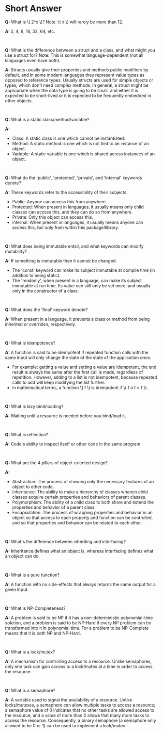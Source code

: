 # Short Answer

__Q:__ What is \\( 2^x \\)? Note: \\( x \\) will rarely be more than 12.

__A:__ 2, 4, 8, 16, 32, 64, etc.

<br>

__Q:__ What is the difference between a struct and a class, and what might you use a struct for? Note: This is somewhat language-dependent (not all languages even have both).

__A:__ Structs usually give their properties and methods public modifiers by default, and in some modern languages they represent value types as opposed to reference types. Usually structs are used for simple objects or types, which don't need complex methods. In general, a struct might be appropriate when the data type is going to be small, and either it is expected to be short-lived or it is expected to be frequently embedded in other objects.

<br>

__Q:__ What is a static class/method/variable?

__A:__
- Class: A static class is one which cannot be instantiated.
- Method: A static method is one which is not tied to an instance of an object.
- Variable: A static variable is one which is shared across instances of an object.

<br>

__Q:__ What do the 'public', 'protected', 'private', and 'internal' keywords denote?

__A:__ These keywords refer to the accessibility of their subjects:
- Public: Anyone can access this from anywhere.
- Protected: When present in languages, it usually means only child classes can access this, and they can do so from anywhere.
- Private: Only this object can access this.
- Internal: When present in languages, it usually means anyone can access this, but only from within this package/library.

<br>

__Q:__ What does being immutable entail, and what keywords can modify mutability?

__A:__ If something is immutable then it cannot be changed.
- The 'const' keyword can make its subject immutable at compile time (in addition to being static).
- The 'readonly', when present in a language, can make its subject immutable at run time. Its value can still only be set once, and usually only in the constructor of a class.

<br>

__Q:__ What does the 'final' keyword denote?

__A:__ When present in a language, it prevents a class or method from being inherited or overriden, respectively.

<br>

__Q:__ What is idempotence?

__A:__ A function is said to be idempotent if repeated function calls with the same input will only change the state of the state of the application once.
- For example: getting a value and setting a value are idempotent, the end result is always the same after the first call is made, regardless of repetition. However, adding to a list is not idempotent, because repeated calls to add will keep modifying the list further.
- In mathematical terms, a function \\( f \\) is idempotent if \\( f o f = f \\).

<br>

__Q:__ What is lazy bind/loading?

__A:__ Waiting until a resource is needed before you bind/load it.

<br>

__Q:__ What is reflection?

__A:__ Code's ability to inspect itself or other code in the same program.

<br>

__Q:__ What are the 4 pillars of object-oriented design?

__A:__
- Abstraction: The process of showing only the necessary features of an object to other code.
- Inheritance: The ability to make a hierarchy of classes wherein child classes acquire certain properties and behaviors of parent classes.
- Polymorphism: The ability of a child class to both share and extend the properties and behavior of a parent class.
- Encapsulation: The process of wrapping properties and behavior in an object so that access to each property and function can be controlled, and so that properties and behavior can be related to each other.

<br>

__Q:__ What's the difference between inheriting and interfacing?

__A:__ Inheritance defines what an object is, whereas interfacing defines what an object can do.

<br>

__Q:__ What is a pure function?

__A:__ A function with no side-effects that always returns the same output for a given input.

<br>

__Q:__ What is NP-Completeness?

__A:__ A problem is said to be NP if it has a non-deterministic polynomial-time solution, and a problem is said to be NP-Hard if every NP problem can be transformed into it in polynomial time. For a problem to be NP-Complete means that it is both NP and NP-Hard.

<br>

__Q:__ What is a lock/mutex?

__A:__ A mechanism for controlling access to a resource. Unlike semaphores, only one task can gain access to a lock/mutex at a time in order to access the resource.

<br>

__Q:__ What is a semaphore?

__A:__ A variable used to signal the availability of a resource. Unlike locks/mutexes, a semaphore can allow multiple tasks to access a resource; a semaphore value of 0 indicates that no other tasks are allowed access to the resource, and a value of more than 0 allows that many more tasks to access the resource. Consequently, a binary semaphore (a semaphore only allowed to be 0 or 1) can be used to implement a lock/mutex.

